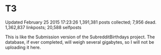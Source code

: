 T3
========

Updated February 25 2015 17:23:26
1,391,381 posts collected; 7,956 dead.
1,362,837 linkposts; 20,588 selfposts

This is like the Submission version of the SubredditBirthdays project. The database, if ever completed, will weigh several gigabytes, so I will not be uploading it here.